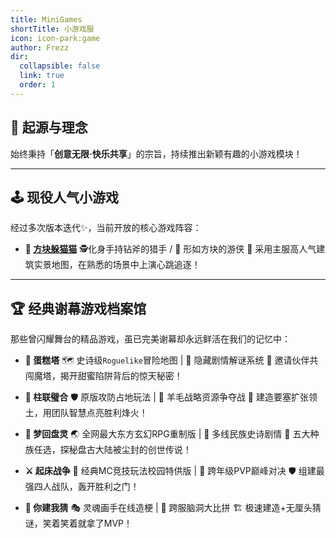 ```yaml
---
title: MiniGames
shortTitle: 小游戏服
icon: icon-park:game
author: Frezz
dir:
  collapsible: false
  link: true
  order: 1
---
```




## 🌟 起源与理念

始终秉持「**创意无限·快乐共享**」的宗旨，持续推出新颖有趣的小游戏模块！

---

## 🕹️ 现役人气小游戏

经过多次版本迭代✨，当前开放的核心游戏阵容：

- **🏃 [方块躲猫猫](./HideAndSeek)**
  🕵️化身手持钻斧的猎手 / 🧱 形如方块的游侠
  🌆 采用主服高人气建筑实景地图，在熟悉的场景中上演心跳追逐！

---

## 🏆 经典谢幕游戏档案馆

那些曾闪耀舞台的精品游戏，虽已完美谢幕却永远鲜活在我们的记忆中：

- **🍰 蛋糕塔**
  🗺️ 史诗级`Roguelike`冒险地图 | 🧩 隐藏剧情解谜系统
  👫 邀请伙伴共闯魔塔，揭开甜蜜陷阱背后的惊天秘密！

- **🎪 柱联璧合**
  🛡️ 原版攻防占地玩法 | 🧶 羊毛战略资源争夺战
  🏰 建造要塞扩张领土，用团队智慧点亮胜利烽火！

- **🐉 梦回盘灵**
  🌏 全网最大东方玄幻RPG重制版 | 📜 多线民族史诗剧情
  🏮 五大种族任选，探秘盘古大陆被尘封的创世传说！

- **⚔️ 起床战争**
  💎 经典MC竞技玩法校园特供版 | 🏹 跨年级PVP巅峰对决
  🛡️ 组建最强四人战队，轰开胜利之门！

- **🎨 你建我猜**
  🎭 灵魂画手在线造梗 | 🤣 跨服脑洞大比拼
  🏗️ 极速建造+无厘头猜谜，笑着笑着就拿了MVP！